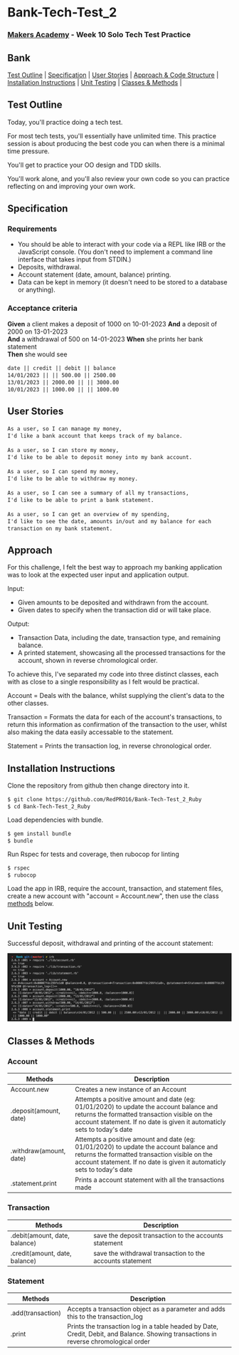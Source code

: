 # Bank-Tech-Test_2

### [Makers Academy](http://www.makersacademy.com) - Week 10 Solo Tech Test Practice
Bank
-

[Test Outline](#Outline) | [Specification](#Specification) | [User Stories](#Story) | [Approach & Code Structure](#Approach) | [Installation Instructions](#Installation) | [Unit Testing](#Unit_Testing) | [Classes & Methods](#Methods) |


## <a name="Outline">Test Outline</a>

Today, you'll practice doing a tech test.

For most tech tests, you'll essentially have unlimited time.  This practice session is about producing the best code you can when there is a minimal time pressure.

You'll get to practice your OO design and TDD skills.

You'll work alone, and you'll also review your own code so you can practice reflecting on and improving your own work.

## <a name="Specification">Specification</a>

### Requirements

* You should be able to interact with your code via a REPL like IRB or the JavaScript console.  (You don't need to implement a command line interface that takes input from STDIN.)
* Deposits, withdrawal.
* Account statement (date, amount, balance) printing.
* Data can be kept in memory (it doesn't need to be stored to a database or anything).

### Acceptance criteria

**Given** a client makes a deposit of 1000 on 10-01-2023 
**And** a deposit of 2000 on 13-01-2023  
**And** a withdrawal of 500 on 14-01-2023 
**When** she prints her bank statement  
**Then** she would see

```
date || credit || debit || balance
14/01/2023 || || 500.00 || 2500.00
13/01/2023 || 2000.00 || || 3000.00
10/01/2023 || 1000.00 || || 1000.00
```

## <a name="Story">User Stories</a>

```
As a user, so I can manage my money, 
I'd like a bank account that keeps track of my balance.

As a user, so I can store my money, 
I'd like to be able to deposit money into my bank account.

As a user, so I can spend my money, 
I'd like to be able to withdraw my money. 

As a user, so I can see a summary of all my transactions,
I'd like to be able to print a bank statement. 

As a user, so I can get an overview of my spending, 
I'd like to see the date, amounts in/out and my balance for each transaction on my bank statement.
```

## <a name="Approach">Approach</a>

For this challenge, I felt the best way to approach my banking application was to look at the expected user input and application output.

Input:
- Given amounts to be deposited and withdrawn from the account.
- Given dates to specify when the transaction did or will take place.

Output:
- Transaction Data, including the date, transaction type, and remaining balance.
- A printed statement, showcasing all the processed transactions for the account, shown in reverse chromological order.

To achieve this, I've separated my code into three distinct classes, each with as close to a single responsibility as I felt would be practical.

Account = Deals with the balance, whilst supplying the client's data to the other classes.

Transaction = Formats the data for each of the account's transactions, to return this information as confirmation of the transaction to the user, whilst also making the data easily accessable to the statement.

Statement = Prints the transaction log, in reverse chronological order.

## <a name="Installation">Installation Instructions</a>

Clone the repository from github then change directory into it.

```
$ git clone https://github.com/RedPRO16/Bank-Tech-Test_2_Ruby
$ cd Bank-Tech-Test_2_Ruby
```
Load dependencies with bundle.
```
$ gem install bundle
$ bundle
```

Run Rspec for tests and coverage, then rubocop for linting
```
$ rspec
$ rubocop
```

Load the app in IRB, require the account, transaction, and statement files, create a new account with "account = Account.new", then use the class [methods](#Methods) below.

## <a name="Unit_Testng">Unit Testing</a>

Successful deposit, withdrawal and printing of the account statement:

![](https://github.com/BenSheridanEdwards/Makers_Bank_TechTest_Ruby/blob/master/IRB_Successful_Feature_Test.png)

## <a name="Methods">Classes & Methods</a>

### Account

| Methods | Description |
| --- | --- |
| Account.new     | Creates a new instance of an Account |
| .deposit(amount, date) | Attempts a positive amount and date (eg: 01/01/2020) to update the account balance and returns the formatted transaction visible on the account statement. If no date is given it automaticly sets to today's date |
| .withdraw(amount, date) | Attempts a positive amount and date (eg: 01/01/2020) to update the account balance and returns the formatted transaction visible on the account statement. If no date is given it automaticly sets to today's date |
| .statement.print | Prints a account statement with all the transactions made |

### Transaction

| Methods | Description |
| --- | --- |
| .debit(amount, date, balance) | save the deposit transaction to the accounts statement |
| .credit(amount, date, balance) | save the withdrawal transaction to the accounts statement | 

### Statement

| Methods | Description |
| --- | --- |
| .add(transaction) | Accepts a transaction object as a parameter and adds this to the transaction_log
| .print | Prints the transaction log in a table headed by Date, Credit, Debit, and Balance. Showing transactions in reverse chromological order |
